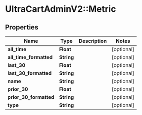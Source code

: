 # UltraCartAdminV2::Metric

## Properties
Name | Type | Description | Notes
------------ | ------------- | ------------- | -------------
**all_time** | **Float** |  | [optional] 
**all_time_formatted** | **String** |  | [optional] 
**last_30** | **Float** |  | [optional] 
**last_30_formatted** | **String** |  | [optional] 
**name** | **String** |  | [optional] 
**prior_30** | **Float** |  | [optional] 
**prior_30_formatted** | **String** |  | [optional] 
**type** | **String** |  | [optional] 


